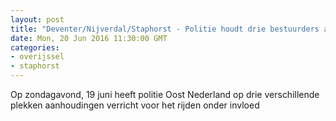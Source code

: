 ```yaml
---
layout: post
title: "Deventer/Nijverdal/Staphorst - Politie houdt drie bestuurders aan voor het rijden onder invloed"
date: Mon, 20 Jun 2016 11:30:00 GMT
categories: 
- overijssel 
- staphorst 
---
```


Op zondagavond, 19 juni heeft politie Oost Nederland op drie verschillende plekken aanhoudingen verricht voor het rijden onder invloed
